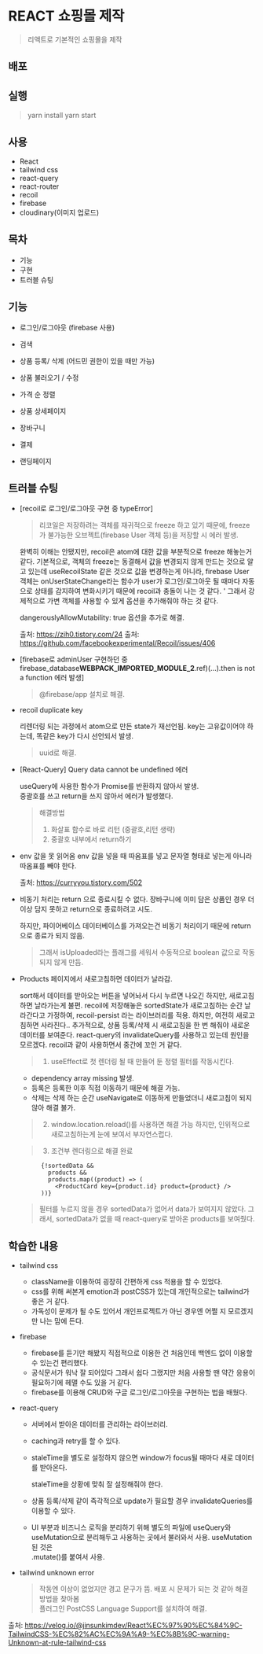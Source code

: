 # REACT 쇼핑몰 제작

> 리액트로 기본적인 쇼핑몰을 제작

## 배포

## 실행

> yarn install
> yarn start

## 사용

- React
- tailwind css
- react-query
- react-router
- recoil
- firebase
- cloudinary(이미지 업로드)

## 목차

- 기능
- 구현
- 트러블 슈팅

## 기능

- 로그인/로그아웃 (firebase 사용)

- 검색

- 상품 등록/ 삭제 (어드민 권한이 있을 때만 가능)

- 상품 불러오기 / 수정

- 가격 순 정렬

- 상품 상세페이지

- 장바구니

- 결제

- 랜딩페이지

## 트러블 슈팅

- [recoil로 로그인/로그아웃 구현 중 typeError]

  > 리코일은 저장하려는 객체를 재귀적으로 freeze 하고 있기 때문에, freeze가 불가능한 오브젝트(firebase User 객체 등)을 저장할 시 에러 발생.

  완벽히 이해는 안됐지만, recoil은 atom에 대한 값을 부분적으로 freeze 해놓는거 같다.
  기본적으로, 객체의 freeze는 동결해서 값을 변경되지 않게 만드는 것으로 알고 있는데
  useRecoilState 같은 것으로 값을 변경하는게 아니라, firebase User 객체는 onUserStateChange라는 함수가 user가 로그인/로그아웃 될 때마다 자동으로 상태를 감지하여 변화시키기 때문에 recoil과 충돌이 나는 것 같다. '
  그래서 강제적으로 가변 객체를 사용할 수 있게 옵션을 추가해줘야 하는 것 같다.

  dangerouslyAllowMutability: true 옵션을 추가로 해결.

  출처: https://zih0.tistory.com/24
  출처: https://github.com/facebookexperimental/Recoil/issues/406

- [firebase로 adminUser 구현하던 중 firebase_database**WEBPACK_IMPORTED_MODULE_2**.ref)(...).then is not a function 에러 발생]

  > @firebase/app 설치로 해결.

- recoil duplicate key

  리렌더링 되는 과정에서 atom으로 만든 state가 재선언됨.
  key는 고유값이어야 하는데, 똑같은 key가 다시 선언되서 발생.

  > uuid로 해결.

- [React-Query] Query data cannot be undefined 에러

  useQuery에 사용한 함수가 Promise를 반환하지 않아서 발생.  
  중괄호를 쓰고 return을 쓰지 않아서 에러가 발생했다.

  > 해결방법
  >
  > 1.  화살표 함수로 바로 리턴 (중괄호,리턴 생략)
  > 2.  중괄호 내부에서 return하기

- env 값을 못 읽어옴
  env 값을 넣을 때 따옴표를 넣고 문자열 형태로 넣는게 아니라 따옴표를 빼야 한다.

  출처: https://curryyou.tistory.com/502

- 비동기 처리는 return 으로 종료시킬 수 없다.
  장바구니에 이미 담은 상품인 경우 더 이상 담지 못하고 return으로 종료하려고 시도.

  하지만, 파이어베이스 데이터베이스를 가져오는건 비동기 처리이기 때문에 return으로 종료가 되지 않음.

  > 그래서 isUploaded라는 플래그를 세워서 수동적으로 boolean 값으로 작동되지 않게 만듬.

- Products 페이지에서 새로고침하면 데이터가 날라감.

  sort해서 데이터를 받아오는 버튼을 넣어놔서 다시 누르면 나오긴 하지만, 새로고침하면 날라가는게 불편.
  recoil에 저장해놓은 sortedState가 새로고침하는 순간 날라간다고 가정하여, recoil-persist 라는 라이브러리를 적용.
  하지만, 여전히 새로고침하면 사라진다..
  추가적으로, 상품 등록/삭제 시 새로고침을 한 번 해줘야 새로운 데이터를 보여준다.
  react-query의 invalidateQuery를 사용하고 있는데 원인을 모르겠다.
  recoil과 같이 사용하면서 중간에 꼬인 거 같다.

  > 1.  useEffect로 첫 렌더링 될 때 만들어 둔 정렬 필터를 작동시킨다.

  - dependency array missing 발생.
  - 등록은 등록한 이후 직접 이동하기 때문에 해결 가능.
  - 삭제는 삭제 하는 순간 useNavigate로 이동하게 만들었더니 새로고침이 되지 않아 해결 불가.

  > 2. window.location.reload()를 사용하면 해결 가능 하지만, 인위적으로 새로고침하는게 눈에 보여서 부자연스럽다.

  > 3. 조건부 렌더링으로 해결 완료

  ```
        {!sortedData &&
          products &&
          products.map((product) => (
            <ProductCard key={product.id} product={product} />
        ))}
  ```

  > 필터를 누르지 않을 경우 sortedData가 없어서 data가 보여지지 않았다. 그래서, sortedData가 없을 때 react-query로 받아온 products를 보여줬다.

## 학습한 내용

- tailwind css

  - className을 이용하여 굉장히 간편하게 css 적용을 할 수 있었다.
  - css를 위해 써본게 emotion과 postCSS가 있는데 개인적으로는 tailwind가 좋은 거 같다.
  - 가독성이 문제가 될 수도 있어서 개인프로젝트가 아닌 경우엔 어쩔 지 모르겠지만 나는 맘에 든다.

- firebase

  - firebase를 듣기만 해봤지 직접적으로 이용한 건 처음인데 백엔드 없이 이용할 수 있는건 편리했다.
  - 공식문서가 워낙 잘 되어있다 그래서 쉽다 그랬지만 처음 사용할 땐 약간 응용이 필요하기에 헤맬 수도 있을 거 같다.
  - firebase를 이용해 CRUD와 구글 로그인/로그아웃을 구현하는 법을 배웠다.

- react-query

  - 서버에서 받아온 데이터를 관리하는 라이브러리.

  - caching과 retry를 할 수 있다.

  - staleTime을 별도로 설정하지 않으면 window가 focus될 때마다 새로 데이터를 받아온다.

    staleTime을 상황에 맞춰 잘 설정해줘야 한다.

  - 상품 등록/삭제 같이 즉각적으로 update가 필요할 경우 invalidateQueries를 이용할 수 있다.

  - UI 부분과 비즈니스 로직을 분리하기 위해 별도의 파일에 useQuery와 useMutation으로 분리해두고 사용하는 곳에서 불러와서 사용.
    useMutation 된 것은  
    .mutate()를 붙여서 사용.

- tailwind unknown error
  > 작동엔 이상이 없었지만 경고 문구가 뜸. 배포 시 문제가 되는 것 같아 해결 방법을 찾아봄  
  >  플러그인 PostCSS Language Support를 설치하여 해결.

출처: https://velog.io/@jinsunkimdev/React%EC%97%90%EC%84%9C-TailwindCSS-%EC%82%AC%EC%9A%A9-%EC%8B%9C-warning-Unknown-at-rule-tailwind-css
